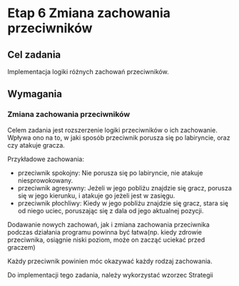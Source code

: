 # Etap 6 Zmiana zachowania przeciwników

## Cel zadania

Implementacja logiki różnych zachowań przeciwników.


## Wymagania

### Zmiana zachowania przeciwników

Celem zadania jest rozszerzenie logiki przeciwników o ich zachowanie. Wpływa ono na to, w jaki sposób przeciwnik porusza się po labiryncie, oraz czy atakuje gracza.

Przykładowe zachowania:
- przeciwnik spokojny: Nie porusza się po labiryncie, nie atakuje niesprowokowany.
- przeciwnik agresywny: Jeżeli w jego pobliżu znajdzie się gracz, porusza się w jego kierunku, i atakuje go jeżeli jest w zasięgu.
- przeciwnik płochliwy: Kiedy w jego pobliżu znajdzie się gracz, stara się od niego uciec, poruszając się z dala od jego aktualnej pozycji.

Dodawanie nowych zachowań, jak i zmiana zachowania przeciwnika podczas działania programu powinna być łatwa(np. kiedy zdrowie przeciwnika, osiągnie niski poziom, może on zacząć uciekać przed graczem)


Każdy przeciwnik powinien móc okazywać każdy rodzaj zachowania.

Do implementacji tego zadania, należy wykorzystać wzorzec Strategii